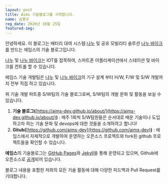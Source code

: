```yaml
---
layout: post
title: Aims 기술블로그를 시작합니다.
name: 김병규
reg_date: 2020년 10월 25일
featured-img: 
---
```


안녕하세요. 이 블로그는 배터리 대여 시스템 [나누](http://aimskorea.kr/batterystation.html) 및 공유 모빌리티 솔루션 [나누 바이크](http://aimskorea.kr/bicycle.html)를 만드는 에임스의 기술 블로그입니다.

[나누](http://aimskorea.kr/batterystation.html) 및 [나누 바이크](http://aimskorea.kr/bicycle.html)는 IOT를 접목하여, 스마트폰 어플리케이션에서 스테이션 및 바이크를 컨트롤 할 수 있습니다.

에임스 기술 개발팀은 [나누](http://aimskorea.kr/batterystation.html) 및 [나누 바이크](http://aimskorea.kr/bicycle.html)의 기구 설계 부터 H/W, F/W 및 S/W 개발까지 전부 직접 하고 있습니다.

위 기술 개발 파트중 S/W팀의 기술 블로그로써, S/W팀의 개발 문화 및 활동을 보실 수 있습니다.

1. **기술 블로그(**[https://aims-dev.github.io/about/](https://aims-dev.github.io/about/)**)** : 매주 1회씩 S/W팀원들은 순서대로 배운 기술이나 도입하고자 하는 기술 문화 및 devops에 대한 것들을 소개하려고 합니다!
2. **Gitub(**[https://github.com/aims-dev](https://github.com/aims-dev)**)** : 에임스에서 자체적으로 개발하여 운영하는 오픈소스 프로젝트와 fork된 github 프로젝트들을 확인할 수 있습니다.

**에임스**의 기술블로그는 [GitHub Pages](https://pages.github.com)와 [Jekyll](https://jekyllrb.com)을 통해 운영되고 있으며, Github에 오픈소스로 [공개](https://github.com/aims-dev/aims-dev.github.io)되어 있습니다.

블로그 내용을 포함한 저희의 모든 기술 활동에 대해 다양한 피드백과 Pull Request를 기대합니다.

